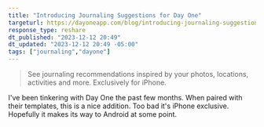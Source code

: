 ```yaml
---
title: "Introducing Journaling Suggestions for Day One"
targeturl: https://dayoneapp.com/blog/introducing-journaling-suggestions/
response_type: reshare
dt_published: "2023-12-12 20:49"
dt_updated: "2023-12-12 20:49 -05:00"
tags: ["journaling","dayone"]
---
```


> See journaling recommendations inspired by your photos, locations, activities and more. Exclusively for iPhone.

I've been tinkering with Day One the past few months. When paired with their templates, this is a nice addition. Too bad it's iPhone exclusive. Hopefully it makes its way to Android at some point. 